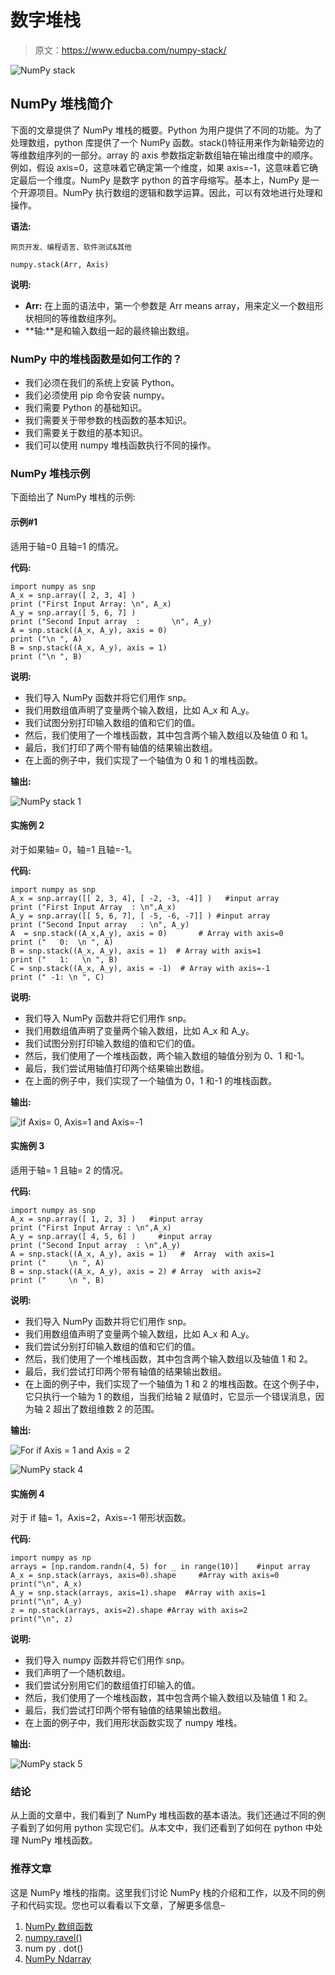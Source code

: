 # 数字堆栈

> 原文：<https://www.educba.com/numpy-stack/>

![NumPy stack](img/b186b4e15ac93fbe52257ead46083c66.png)



## NumPy 堆栈简介

下面的文章提供了 NumPy 堆栈的概要。Python 为用户提供了不同的功能。为了处理数组，python 库提供了一个 NumPy 函数。stack()特征用来作为新轴旁边的等维数组序列的一部分。array 的 axis 参数指定新数组轴在输出维度中的顺序。例如，假设 axis=0，这意味着它确定第一个维度，如果 axis=-1，这意味着它确定最后一个维度。NumPy 是数字 python 的首字母缩写。基本上，NumPy 是一个开源项目。NumPy 执行数组的逻辑和数学运算。因此，可以有效地进行处理和操作。

**语法:**

<small>网页开发、编程语言、软件测试&其他</small>

```
numpy.stack(Arr, Axis)
```

**说明:**

*   **Arr:** 在上面的语法中，第一个参数是 Arr means array，用来定义一个数组形状相同的等维数组序列。
*   **轴:**是和输入数组一起的最终输出数组。

### NumPy 中的堆栈函数是如何工作的？

*   我们必须在我们的系统上安装 Python。
*   我们必须使用 pip 命令安装 numpy。
*   我们需要 Python 的基础知识。
*   我们需要关于带参数的栈函数的基本知识。
*   我们需要关于数组的基本知识。
*   我们可以使用 numpy 堆栈函数执行不同的操作。

### NumPy 堆栈示例

下面给出了 NumPy 堆栈的示例:

#### 示例#1

适用于轴=0 且轴=1 的情况。

**代码:**

```
import numpy as snp
A_x = snp.array([ 2, 3, 4] )
print ("First Input Array: \n", A_x)
A_y = snp.array([ 5, 6, 7] )
print ("Second Input array  :       \n", A_y)
A = snp.stack((A_x, A_y), axis = 0)
print ("\n ", A)
B = snp.stack((A_x, A_y), axis = 1)
print ("\n ", B)
```

**说明:**

*   我们导入 NumPy 函数并将它们用作 snp。
*   我们用数组值声明了变量两个输入数组，比如 A_x 和 A_y。
*   我们试图分别打印输入数组的值和它们的值。
*   然后，我们使用了一个堆栈函数，其中包含两个输入数组以及轴值 0 和 1。
*   最后，我们打印了两个带有轴值的结果输出数组。
*   在上面的例子中，我们实现了一个轴值为 0 和 1 的堆栈函数。

**输出:**

![NumPy stack 1](img/8efcf0b12f678e86527e64936fd2ab95.png)



#### 实施例 2

对于如果轴= 0，轴=1 且轴=-1。

**代码:**

```
import numpy as snp
A_x = snp.array([[ 2, 3, 4], [ -2, -3, -4]] )   #input array
print ("First Input Array  : \n",A_x)
A_y = snp.array([[ 5, 6, 7], [ -5, -6, -7]] ) #input array
print ("Second Input array   : \n", A_y)
A  = snp.stack((A_x,A_y), axis = 0)       # Array with axis=0
print ("   0:  \n ", A)
B = snp.stack((A_x, A_y), axis = 1)  # Array with axis=1
print ("   1:   \n ", B)
C = snp.stack((A_x, A_y), axis = -1)  # Array with axis=-1
print (" -1: \n ", C)
```

**说明:**

*   我们导入 NumPy 函数并将它们用作 snp。
*   我们用数组值声明了变量两个输入数组，比如 A_x 和 A_y。
*   我们试图分别打印输入数组的值和它们的值。
*   然后，我们使用了一个堆栈函数，两个输入数组的轴值分别为 0、1 和-1。
*   最后，我们尝试用轴值打印两个结果输出数组。
*   在上面的例子中，我们实现了一个轴值为 0，1 和-1 的堆栈函数。

**输出:**

![if Axis= 0, Axis=1 and Axis=-1](img/994d31d1e1712137a6b391f6ddc1da44.png)



#### 实施例 3

适用于轴= 1 且轴= 2 的情况。

**代码:**

```
import numpy as snp
A_x = snp.array([ 1, 2, 3] )   #input array
print ("First Input Array : \n",A_x)
A_y = snp.array([ 4, 5, 6] )     #input array
print ("Second Input array  : \n",A_y)
A = snp.stack((A_x, A_y), axis = 1)   #  Array  with axis=1
print ("     \n ", A)
B = snp.stack((A_x, A_y), axis = 2) # Array  with axis=2
print ("     \n ", B)
```

**说明:**

*   我们导入 NumPy 函数并将它们用作 snp。
*   我们用数组值声明了变量两个输入数组，比如 A_x 和 A_y。
*   我们尝试分别打印输入数组的值和它们的值。
*   然后，我们使用了一个堆栈函数，其中包含两个输入数组以及轴值 1 和 2。
*   最后，我们尝试打印两个带有轴值的结果输出数组。
*   在上面的例子中，我们实现了一个轴值为 1 和 2 的堆栈函数。在这个例子中，它只执行一个轴为 1 的数组，当我们给轴 2 赋值时，它显示一个错误消息，因为轴 2 超出了数组维数 2 的范围。

**输出:**

![For if Axis = 1 and Axis = 2](img/d35df7250949bbe5a717f01549b1b8bf.png)



![NumPy stack 4](img/e21e71575c32aa80e03743dbc61f42a2.png)



#### 实施例 4

对于 if 轴= 1，Axis=2，Axis=-1 带形状函数。

**代码:**

```
import numpy as np
arrays = [np.random.randn(4, 5) for _ in range(10)]    #input array
A_x = snp.stack(arrays, axis=0).shape     #Array with axis=0
print("\n", A_x)
A_y = snp.stack(arrays, axis=1).shape  #Array with axis=1
print("\n", A_y)
z = np.stack(arrays, axis=2).shape #Array with axis=2
print("\n", z)
```

**说明:**

*   我们导入 numpy 函数并将它们用作 snp。
*   我们声明了一个随机数组。
*   我们尝试分别用它们的数组值打印输入的值。
*   然后，我们使用了一个堆栈函数，其中包含两个输入数组以及轴值 1 和 2。
*   最后，我们尝试打印两个带有轴值的结果输出数组。
*   在上面的例子中，我们用形状函数实现了 numpy 堆栈。

**输出:**

![NumPy stack 5](img/97ce0604d76d919ef01a64e0ea0e618b.png)



### 结论

从上面的文章中，我们看到了 NumPy 堆栈函数的基本语法。我们还通过不同的例子看到了如何用 python 实现它们。从本文中，我们还看到了如何在 python 中处理 NumPy 堆栈函数。

### 推荐文章

这是 NumPy 堆栈的指南。这里我们讨论 NumPy 栈的介绍和工作，以及不同的例子和代码实现。您也可以看看以下文章，了解更多信息–

1.  [NumPy 数组函数](https://www.educba.com/numpy-array-functions/)
2.  [numpy.ravel()](https://www.educba.com/numpy-dot-ravel/)
3.  num py . dot()
4.  [NumPy Ndarray](https://www.educba.com/numpy-ndarray/)





